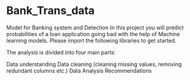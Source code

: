 # Bank_Trans_data

Model for Banking system and Detection
In this project you will predict probabilities of a loan application going bad with the help of Machine learning models. Please import the following libraries to get started.

The analysis is divided into four main parts:

Data understanding
Data cleaning (cleaning missing values, removing redundant columns etc.)
Data Analysis
Recommendations
